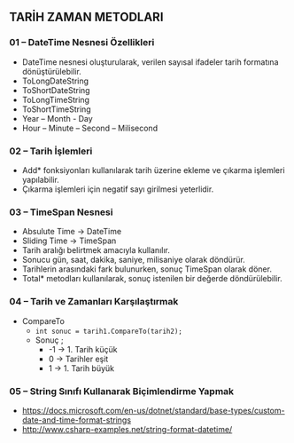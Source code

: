 ## TARİH ZAMAN METODLARI

### 01 – DateTime Nesnesi Özellikleri
- DateTime nesnesi oluşturularak, verilen sayısal ifadeler tarih formatına dönüştürülebilir.
- ToLongDateString
- ToShortDateString
- ToLongTimeString
- ToShortTimeString
- Year – Month - Day
- Hour – Minute – Second – Milisecond

### 02 – Tarih İşlemleri
- Add* fonksiyonları kullanılarak tarih üzerine ekleme ve çıkarma işlemleri yapılabilir.
- Çıkarma işlemleri için negatif sayı girilmesi yeterlidir.

### 03 – TimeSpan Nesnesi
- Absulute Time 	-> DateTime
- Sliding Time 	-> TimeSpan
- Tarih aralığı belirtmek amacıyla kullanılır.
- Sonucu gün, saat, dakika, saniye, milisaniye olarak döndürür.
- Tarihlerin arasındaki fark bulunurken, sonuç TimeSpan olarak döner.
- Total* metodları kullanılarak, sonuç istenilen bir değerde döndürülebilir.

### 04 – Tarih ve Zamanları Karşılaştırmak
- CompareTo
    - `int sonuc = tarih1.CompareTo(tarih2);`
    - Sonuç ; 
        - -1 -> 1. Tarih küçük
        - 0	-> Tarihler eşit
        - 1	-> 1. Tarih büyük

### 05 – String Sınıfı Kullanarak Biçimlendirme Yapmak
- https://docs.microsoft.com/en-us/dotnet/standard/base-types/custom-date-and-time-format-strings
- http://www.csharp-examples.net/string-format-datetime/
